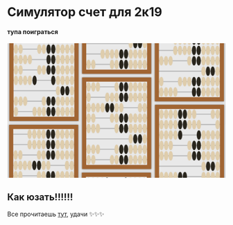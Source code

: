 # Симулятор счет для 2к19

#### тупа поиграться

![топ пикча](https://github.com/kiraind/russian-abacus/raw/master/cover.png)

## Как юзать!!!!!!
Все прочитаешь [тут](https://ru.wikipedia.org/wiki/%D0%A1%D1%87%D1%91%D1%82%D1%8B), удачи ✨✨✨
